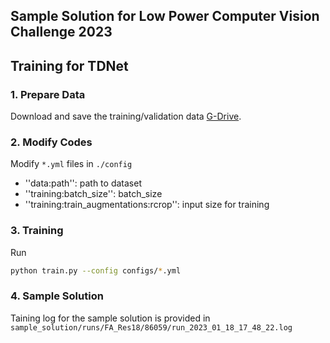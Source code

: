 ## Sample Solution for Low Power Computer Vision Challenge 2023
## Training for TDNet

### 1. Prepare Data
Download and save the training/validation data [G-Drive](https://drive.google.com/file/d/1MZhohaJHxvDbcGMMDn2CPGtaH1uyxyW6/view?usp=sharing). 

### 2. Modify Codes
Modify `*.yml` files in `./config`
* ''data:path'': path to dataset 
* ''training:batch_size'': batch_size
* ''training:train_augmentations:rcrop'': input size for training

### 3. Training
Run
```bash
python train.py --config configs/*.yml
```

### 4. Sample Solution

Taining log for the sample solution is provided in `sample_solution/runs/FA_Res18/86059/run_2023_01_18_17_48_22.log`
